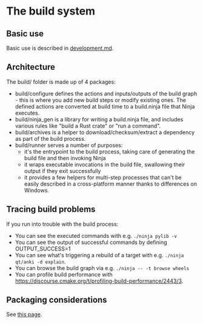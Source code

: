 # The build system

## Basic use

Basic use is described in [development.md](./development.md).

## Architecture

The build/ folder is made up of 4 packages:

- build/configure defines the actions and inputs/outputs of the build graph -
  this is where you add new build steps or modify existing ones. The defined
  actions are converted at build time to a build.ninja file that Ninja executes.
- build/ninja_gen is a library for writing a build.ninja file, and includes
  various rules like "build a Rust crate" or "run a command".
- build/archives is a helper to download/checksum/extract a dependency as part
  of the build process.
- build/runner serves a number of purposes:
  - it's the entrypoint to the build process, taking care of generating
    the build file and then invoking Ninja
  - it wraps executable invocations in the build file, swallowing their output
    if they exit successfully
  - it provides a few helpers for multi-step processes that can't be easily
    described in a cross-platform manner thanks to differences on Windows.

## Tracing build problems

If you run into trouble with the build process:

- You can see the executed commands with e.g. `./ninja pylib -v`
- You can see the output of successful commands by defining OUTPUT_SUCCESS=1
- You can see what's triggering a rebuild of a target with e.g.
  `./ninja qt/anki -d explain`.
- You can browse the build graph via e.g. `./ninja -- -t browse wheels`
- You can profile build performance with
  https://discourse.cmake.org/t/profiling-build-performance/2443/3.

## Packaging considerations

See [this page](./linux.md).
